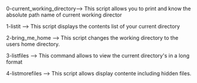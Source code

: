 0-current_working_directory--> This script allows you to print and know the absolute path name of current working director

1-listit --> This script displays the contents list of your current directory

2-bring_me_home --> This script changes the working directory to the users home directory.

3-listfiles --> This command allows to view the current directory's in a long format

4-listmorefiles --> This script allows display contente including hidden files.

